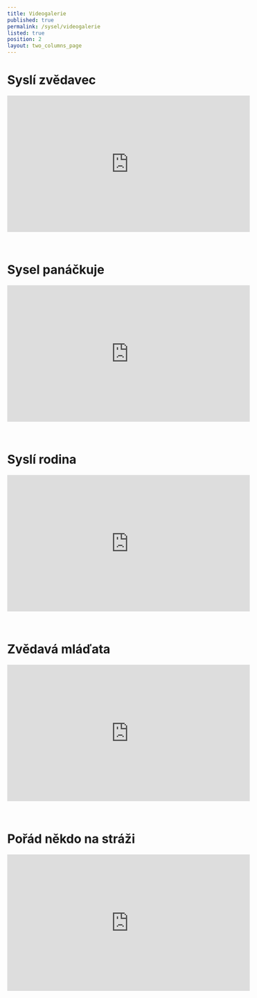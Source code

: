 ```yaml
---
title: Videogalerie
published: true
permalink: /sysel/videogalerie
listed: true
position: 2
layout: two_columns_page
---
```

# Syslí zvědavec

<iframe width="560" height="315" src="https://www.youtube.com/embed/zYKQmikBEGE" frameborder="0" allow="accelerometer; autoplay; clipboard-write; encrypted-media; gyroscope; picture-in-picture" allowfullscreen></iframe>

 

# Sysel panáčkuje

<iframe width="560" height="315" src="https://www.youtube.com/embed/Fm3C0OKYDAU" frameborder="0" allowfullscreen=""></iframe>

 

# Syslí rodina

<iframe width="560" height="315" src="https://www.youtube.com/embed/jNiOwtURiTE" frameborder="0" allowfullscreen=""></iframe>

 

# Zvědavá mláďata

<iframe width="560" height="315" src="https://www.youtube.com/embed/PX39WGY9UOI" frameborder="0" allowfullscreen=""></iframe>

 

# Pořád někdo na stráži

<iframe width="560" height="315" src="https://www.youtube.com/embed/6ArjGfFTbAo" frameborder="0" allowfullscreen=""></iframe>
